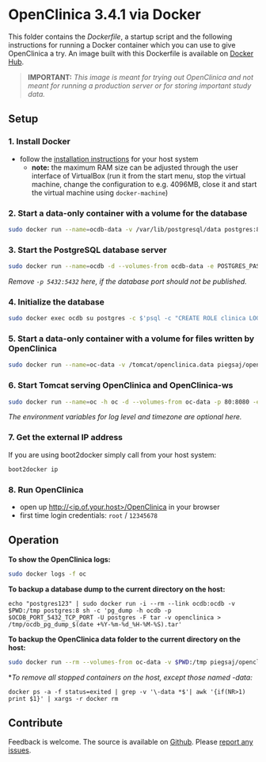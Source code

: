 OpenClinica 3.4.1 via Docker
============================

This folder contains the *Dockerfile*, a startup script and the following instructions for running a Docker container  which you can use to give OpenClinica a try. An image built with this Dockerfile is available on [Docker Hub](https://registry.hub.docker.com/u/piegsaj/openclinica/).

> **IMPORTANT:** *This image is meant for trying out OpenClinica and not meant for running a production server or for storing important study data.*

Setup
-----

### 1. Install Docker

* follow the [installation instructions](http://docs.docker.com/installation/) for your host system
    * **note:** the maximum RAM size can be adjusted through the user interface of VirtualBox (run it from the start menu, stop the virtual machine, change the configuration to e.g. 4096MB, close it and start the virtual machine using `docker-machine`)

### 2. Start a data-only container with a volume for the database

```sh
sudo docker run --name=ocdb-data -v /var/lib/postgresql/data postgres:8 true
```

### 3. Start the PostgreSQL database server

```sh
sudo docker run --name=ocdb -d --volumes-from ocdb-data -e POSTGRES_PASSWORD=postgres123 -p 5432:5432 postgres:8
```
*Remove `-p 5432:5432` here, if the database port should not be published.*

### 4. Initialize the database

```sh
sudo docker exec ocdb su postgres -c $'psql -c "CREATE ROLE clinica LOGIN ENCRYPTED PASSWORD \'clinica\' SUPERUSER NOINHERIT NOCREATEDB NOCREATEROLE" && psql -c "CREATE DATABASE openclinica WITH ENCODING=\'UTF8\' OWNER=clinica" && echo "host all  clinica    0.0.0.0/0  md5" >> $PGDATA/pg_hba.conf && /usr/lib/postgresql/$PG_MAJOR/bin/pg_ctl reload -D $PGDATA'
```

### 5. Start a data-only container with a volume for files written by OpenClinica

```sh
sudo docker run --name=oc-data -v /tomcat/openclinica.data piegsaj/openclinica true
```

### 6. Start Tomcat serving OpenClinica and OpenClinica-ws

```sh
sudo docker run --name=oc -h oc -d --volumes-from oc-data -p 80:8080 -e TOMCAT_PASS="admin" -e LOG_LEVEL=INFO -e TZ=UTC-1 --link=ocdb:ocdb piegsaj/openclinica
```
*The environment variables for log level and timezone are optional here.*

### 7. Get the external IP address

If you are using boot2docker simply call from your host system:

```sh
boot2docker ip
```

### 8. Run OpenClinica

* open up [http://&lt;ip.of.your.host&gt;/OpenClinica](http://<ip.of.your.host>/OpenClinica) in your browser
* first time login credentials: `root` / `12345678`

Operation
---------

**To show the OpenClinica logs:**

```sh
sudo docker logs -f oc
```

**To backup a database dump to the current directory on the host:**

```
echo "postgres123" | sudo docker run -i --rm --link ocdb:ocdb -v $PWD:/tmp postgres:8 sh -c 'pg_dump -h ocdb -p $OCDB_PORT_5432_TCP_PORT -U postgres -F tar -v openclinica > /tmp/ocdb_pg_dump_$(date +%Y-%m-%d_%H-%M-%S).tar'
```

**To backup the OpenClinica data folder to the current directory on the host:**

```sh
sudo docker run --rm --volumes-from oc-data -v $PWD:/tmp piegsaj/openclinica tar cvf /tmp/oc_data_backup_$(date +%Y-%m-%d_%H-%M-%S).tar /tomcat/openclinica.data
```

**To remove all stopped containers on the host, except those named *-data:**

```
docker ps -a -f status=exited | grep -v '\-data *$'| awk '{if(NR>1) print $1}' | xargs -r docker rm
```

Contribute
----------

Feedback is welcome. The source is available on [Github](https://github.com/JensPiegsa/OpenClinica/). Please [report any issues](https://github.com/JensPiegsa/OpenClinica/issues).

